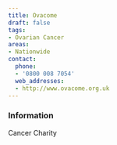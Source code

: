```yaml
---
title: Ovacome
draft: false
tags:
- Ovarian Cancer
areas:
- Nationwide
contact:
  phone:
  - '0800 008 7054'
  web_addresses:
  - http://www.ovacome.org.uk
---
```


### Information
Cancer Charity

